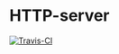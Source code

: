 # HTTP-server

[![Travis-CI][travis-badge]][travis-builds]

[travis-badge]: https://travis-ci.org/Valzavator/HTTP-server.svg?branch=master
[travis-builds]: https://travis-ci.org/Valzavator/HTTP-server/builds
